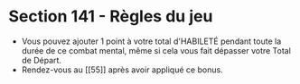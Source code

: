 # Section 141 - Règles du jeu

- Vous pouvez ajouter 1 point à votre total d'HABILETÉ pendant toute la durée de ce combat mental, même si cela vous fait dépasser votre Total de Départ.
- Rendez-vous au [[55]] après avoir appliqué ce bonus.